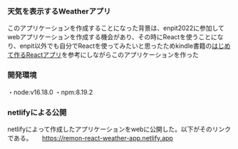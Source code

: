 ### 天気を表示するWeatherアプリ
 
このアプリケーションを作成することになった背景は、enpit2022に参加してwebアプリケーションを作成する機会があり、その時にReactを使うことになり、enpit以外でも自分でReactを使ってみたいと思ったためkindle書籍の[はじめて作るReactアプリ](https://www.amazon.co.jp/%E3%81%AF%E3%81%98%E3%82%81%E3%81%A6%E3%81%A4%E3%81%8F%E3%82%8BReact%E3%82%A2%E3%83%97%E3%83%AA-mod728-ebook/dp/B08XWMVX76/ref=sr_1_17?crid=E6A40VX11EWG&keywords=react&qid=1671083118&sprefix=%2Caps%2C343&sr=8-17)を参考にしながらこのアプリケーションを作った

### 開発環境
 
・node:v16.18.0
・npm:8.19.2

### netlifyによる公開
 
netlifyによって作成したアプリケーションをwebに公開した。以下がそのリンクである。
　
https://remon-react-weather-app.netlify.app
